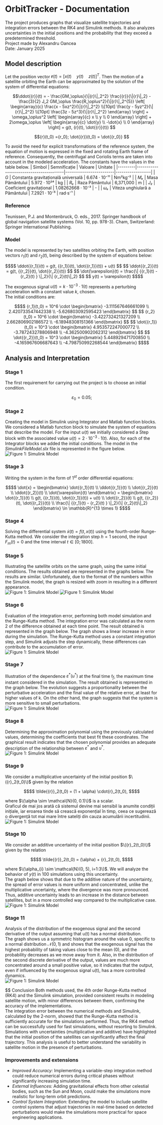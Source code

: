 # OrbitTracker - Documentation
The project produces graphs that visualize satellite trajectories and integration errors between the RK4 and Simulink methods. It also analyzes uncertainties in the initial positions and the probability that they exceed a predetermined threshold. <br>
Project made by Alexandru Oancea <br>
Date: January 2025 <br>

## Model description
Let the position vector $\mathbf{r}(t) = [x(t) \quad y(t) \quad z(t)]^T$. Then the motion of a satellite orbiting the Earth can be approximated by the solution of the system of differential equations:

```math
\ddot{{r}}(t) =
- \frac{GM_\oplus}{\|{r}\|_2^2} \frac{{r}}{\|{r}\|_2}
- \frac{3}{2} J_2 GM_\oplus \frac{R_\oplus^2}{\|{r}\|_2^{5}}
\left[
\begin{array}{c}
    \frac{x - 5xz^2}{\|{r}\|_2^2} \\[10pt]
    \frac{y - 5yz^2}{\|{r}\|_2^2} \\[10pt]
    \frac{3z - 5z^3}{\|{r}\|_2^2}
\end{array}
\right]
+ \omega_\oplus^2 \left[
\begin{array}{c}
   x \\ 
    y \\
    0
\end{array} \right]
+ 2\omega_\oplus 
\left[
\begin{array}{c}
    \dot{y} \\ 
    -\dot{x} \\ 
    0
\end{array} \right] = g(t, {r}(t), \dot{{r}}(t))

```

```math
{r}(t_0) ={r_0}; \dot{{r}}(t_0) = \dot{{r_0}}

```
To avoid the need for explicit transformations of the reference system, the equation of motion is
expressed in the fixed and rotating Earth frame of reference. Consequently, the centrifugal
and Coriolis terms are taken into account in the modeled acceleration. The constants have the values ​​in the table below.
| Simbol  | Semnificație                             | Valoare                 | Unitate          |
|---------|-----------------------------------------|-------------------------|------------------|
| *G*     | Constanta gravitațională universală    | 6.674 · 10⁻¹¹           | Nm²kg⁻²         |
| *Mₑ*    | Masa Pământului                        | 5.972 · 10²⁴            | kg              |
| *Rₑ*    | Raza Pământului                        | 6,371,000               | m               |
| *J₂*    | Coeficient gravitațional               | 1.08262668 · 10⁻³       | -               |
| *ωₑ*    | Viteza unghiulară a Pământului         | 7.2921 · 10⁻⁵           | rad·s⁻¹         |

### Reference
Teunissen, P.J. and Montenbruck, O. eds., 2017. Springer handbook of global navigation satellite
systems (Vol. 10, pp. 978-3). Cham, Switzerland: Springer International Publishing.

### Model
The model is represented by two satellites orbiting the Earth, with position vectors ${r_1}(t)$ and ${r_2}(t)$, being described by the system of equations below:
```math
$$
\ddot{{r_1}}(t) = g(t, {{r_1}}(t), \dot{{r_1}}(t)) + u(t)
$$

$$
\ddot{{r_2}}(t) = g(t, {{r_2}}(t), \dot{{r_2}}(t))
$$

$$
\dot{\varepsilon}(t) = \frac{\| {{r_1}(t) - {r_2}(t) } \|_2}{\| {r_2}(t)\|_2}
$$

$$
y(t) = \varepsilon(t)
$$
```
The exogenous signal $u(t) = k \cdot 10^{-3} \cdot 1(t)$ represents a perturbing acceleration with a constant value $k$, chosen. <br>
The initial conditions are:
```math
$$
{r_1}(t_0) = 10^6 \cdot 
\begin{bmatrix} 
-3.111567646661099 \\ 
2.420733547442338 \\ 
-5.626803092595423 
\end{bmatrix}
$$

$$
{r_2}(t_0) = 10^6 \cdot 
\begin{bmatrix} 
-3.422732421327209 \\ 
2.662806902186572 \\ 
-6.18948308151366 
\end{bmatrix}
$$

$$
\dot{{r_1}}(t_0) = 10^3 \cdot 
\begin{bmatrix} 
4.953572247000772 \\ 
-3.787243278806948 \\ 
-4.362500902062312 
\end{bmatrix}
$$

$$
\dot{{r_2}}(t_0) = 10^3 \cdot 
\begin{bmatrix} 
5.448929471700850 \\ 
-4.165967606687643 \\ 
-4.798750992268544 
\end{bmatrix}
$$
```
## Analysis and Interpretation
### Stage 1
The first requirement for carrying out the project is to choose an initial condition.
```math
\varepsilon_0 = 0.05; 
```
### Stage 2
Creating the model in Simulink using Integrator and Matlab function blocks. We considered a Matlab function block to simulate the system of equations that describe the model. For the input $u(t)$ we initially considered a Step block with the associated value $u(t)=2 \cdot 10^{-3} \cdot 1(t)$. Also, for each of the Integrator blocks we added the initial conditions. The model in the _SimulinkFileModel.slx_ file is represented in the figure below.
![Figure 1: Simulink Model](Figure/msimg1.png)
### Stage 3
Writing the system in the form of $1^{st}$ order differential equations:
```math
$$
\dot{x} =
\begin{bmatrix}
\dot{{r_1}}(t) \\
\ddot{{r_1}}(t) \\
\dot{{r_2}}(t) \\
\ddot{{r_2}}(t) \\
\dot{\varepsilon}(t)
\end{bmatrix}
=
\begin{bmatrix}
\dot{{r_1}}(t) \\
g(t, {{r_1}}(t), \dot{{r_1}}(t)) + u(t) \\
\dot{{r_2}}(t) \\
g(t, {{r_2}}(t), \dot{{r_2}}(t)) \\
\frac{\| {{r_1}(t) - {r_2}(t) } \|_2}{\| {r_2}(t)\|_2}
\end{bmatrix}
\in \mathbb{R}^{13 \times 1}
$$
```
### Stage 4
Solving the differential system $\dot{x}(t) = f(t,x(t))$ using the fourth-order Runge-Kutta method. We consider the integration step $h=1$ second, the input $F_m(t)=0$ and the time interval $t \in [0;1800]$.
### Stage 5
Illustrating the satellite orbits on the same graph, using the same initial conditions. The results obtained are represented in the graphs below. The results are similar. Unfortunately, due to the format of the numbers within the Simulink model, the graph is resized with zoom in resulting in a different appearance. <br>
![Figure 1: Simulink Model](Figure/msimg2.png)
![Figure 1: Simulink Model](Figure/msimg3.png)
### Stage 6
Evaluation of the integration error, performing both model simulation and the Runge-Kutta method. The integration error was calculated as the norm 2 of the difference obtained at each time point. The result obtained is represented in the graph below. The graph shows a linear increase in error during the simulation. The Runge-Kutta method uses a constant integration step, and Simulink adjusts the step dynamically, these differences can contribute to the accumulation of error. <br>
![Figure 1: Simulink Model](Figure/msimg4.png)
### Stage 7
Illustration of the dependence $\varepsilon^{\ast}(u^{\ast})$ at the final time $t_f$, the maximum time instant considered in the simulation. The result obtained is represented in the graph below. The evolution suggests a proportionality between the perturbative acceleration and the final value of the relative error, at least for higher values ​​of k. On the other hand, the graph suggests that the system is more sensitive to small perturbations. <br>
![Figure 1: Simulink Model](Figure/msimg5.png)
### Stage 8
Determining the approximation polynomial using the previously calculated values, determining the coefficients that best fit these coordinates. The graphical result indicates that the chosen polynomial provides an adequate description of the relationship between $\varepsilon^{\ast}$ and $u^{\ast}$. <br>
![Figure 1: Simulink Model](Figure/msimg6.png)
### Stage 9
We consider a multiplicative uncertainty of the initial position $\({r}_2(t_0)\)$ given by the relation
```math
$$
\tilde{{r}}_2(t_0) = (1 + \alpha) \cdot{r}_2(t_0),
$$
```
where $\(\alpha \sim \mathcal{N}(0, 0.1)\)$ is a scalar. <br>
Graficul de mai jos arată că sistemul devine mai sensibil la anumite condiții inițiale, iar eroarea tinde să crească exponențial în timp, ceea ce sugerează o divergență tot mai mare între sateliți din cauza acumulării incertitudinii. <br>
![Figure 1: Simulink Model](Figure/msimg7.png)
### Stage 10
We consider an additive uncertainty of the initial position $\({r}_2(t_0)\)$ given by the relation
```math
$$
\tilde{{r}}_2(t_0) = (\alpha) + {r}_2(t_0),
$$
```
where $\(\alpha_{i} \sim \mathcal{N}(0, 5), i=1:3\)$. We will analyze the behavior of $y(t)$ in 100 simulations using this uncertainty. <br>
The graph below shows that due to the additive nature of the uncertainty, the spread of error values ​​is more uniform and concentrated, unlike the multiplicative uncertainty, where the divergence was more pronounced. Thus, additive uncertainty leads to an increase in the distance between satellites, but in a more controlled way compared to the multiplicative case. <br>
![Figure 1: Simulink Model](Figure/msimg8.png)
### Stage 11
Analysis of the distribution of the exogenous signal and the second derivative of the output assuming that u(t) has a normal distribution. <br>
The graph shows us a symmetric histogram around the value 0, specific to a normal distribution $\mathcal{N}(0, 1)$ and shows that the exogenous signal has the highest probability of taking values ​​close to the mean (0), and the probability decreases as we move away from it. Also, in the distribution of the second discrete derivative of the output, values ​​are much more concentrated around a small positive value, so it indicates that the output, even if influenced by the exogenous signal u(t), has a more controlled dynamics. <br>
![Figure 1: Simulink Model](Figure/msimg9.png)

$$ Conclusion 
Both methods used, the 4th order Runge-Kutta method (RK4) and the Simulink simulation, provided consistent results in modeling satellite motion, with minor differences between them, confirming the accuracy of the implementations. <br>
The integration error between the numerical methods and Simulink, calculated by the 2-norm, showed that the Runge-Kutta method is sufficiently accurate for the simulations performed. Thus, the RK4 method can be successfully used for fast simulations, without resorting to Simulink. <br>
Simulations with uncertainties (multiplicative and additive) have highlighted that the initial position of the satellites can significantly affect the final trajectory. This analysis is useful to better understand the variability in satellite motion in the presence of perturbations. <br>

### Improvements and extensions
+ *Improved Accuracy:* Implementing a variable-step integration method could reduce numerical errors during critical phases without significantly increasing simulation time.
+ *External Influences:* Adding gravitational effects from other celestial bodies, such as the Sun and Moon, could make the simulations more realistic for long-term orbit predictions.
+ *Control System Integration:* Extending the model to include satellite control systems that adjust trajectories in real-time based on detected perturbations would make the simulations more practical for space engineering applications.
